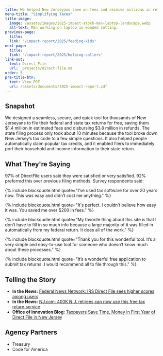 ```yaml
---
title: We helped New Jerseyans save on fees and receive millions in refunds while filing taxes.
menu-title: "Simplifying Taxes"
title-image:
  image: /assets/images/2025-impact-stock-man-laptop-landscape.webp
  alt-text: Man working on laptop in wooded setting.
previous-page:
  title:
  link: "/impact-report/2025/feeding-kids"
next-page:
  title:
  link: "/impact-report/2025/helping-callers"
link-out:
  text: Direct File
  url: _projects/direct-file.md
order: 5
pre-title-btn:
  text: View PDF
  url: /assets/documents/2025-impact-report.pdf
---
```


## Snapshot

We designed a seamless, secure, and quick tool for thousands of New Jerseyans to file their federal and state tax returns for free, saving them $1.4 million in estimated fees and disbursing $3.8 million in refunds. The state filing process only took about 10 minutes because the tool broke down New Jersey’s tax code to a few simple questions. It also helped people automatically claim popular tax credits, and it enabled filers to immediately port their household and income information to their state return.

## What They're Saying

97% of DirectFile users said they were satisfied or very satisfied. 92% preferred this over previous filing methods. Survey respondents said:

{% include blockquote.html quote="I’ve used tax software for over 20 years now. This was easy and didn’t cost me anything." %}

{% include blockquote.html quote="It's perfect. I couldn’t believe how easy it was. You saved me over $200 in fees." %}

{% include blockquote.html quote="My favorite thing about this site is that I don’t have to fill in so much info because a large majority of it was filled in automatically from my federal return. It does all of the work." %}

{% include blockquote.html quote="Thank you for this wonderful tool. It’s a very simple and easy-to-use tool for someone who doesn’t know much about these processes." %}

{% include blockquote.html quote="It’s a wonderful free application to submit tax returns. I would recommend all to file through this." %}

## Telling the Story

- **In the News:** [Federal News Network: IRS Direct File sees higher scores among users](https://federalnewsnetwork.com/it-modernization/2025/05/irs-direct-file-sees-higher-scores-among-users-despite-a-push-to-shutter-it/)
- **In the News:** [NJ.com: 400K N.J. retirees can now use this free tax return service](https://www.nj.com/news/2025/03/400k-nj-retirees-can-now-use-this-free-tax-return-service.html)
- **Office of Innovation Blog:** [Taxpayers Save Time, Money in First Year of Direct File in New Jersey](https://innovation.nj.gov/blog/2025-05-08-directfile-recap/)

## Agency Partners

- Treasury
- Code for America
